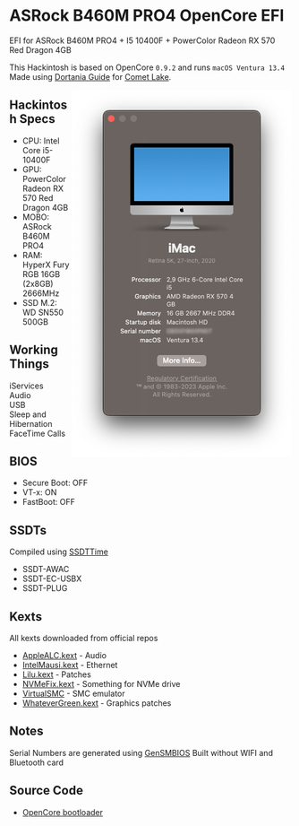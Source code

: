 # ASRock B460M PRO4 OpenCore EFI
EFI for ASRock B460M PRO4 + I5 10400F + PowerColor Radeon RX 570 Red Dragon 4GB

This Hackintosh is based on OpenCore `0.9.2` and runs `macOS Ventura 13.4` <br>
Made using [Dortania Guide](https://dortania.github.io/OpenCore-Install-Guide/) for [Comet Lake](https://dortania.github.io/OpenCore-Install-Guide/config.plist/comet-lake.html#starting-point).

<p>
    <img src="screenshot.png" align="right">
</p>

## Hackintosh Specs
* CPU: Intel Core i5-10400F
* GPU: PowerColor Radeon RX 570 Red Dragon 4GB
* MOBO: ASRock B460M PRO4
* RAM: HyperX Fury RGB 16GB (2x8GB) 2666MHz
* SSD M.2: WD SN550 500GB

## Working Things
iServices <br>
Audio <br>
USB <br>
Sleep and Hibernation <br>
FaceTime Calls <br> 

## BIOS
* Secure Boot: OFF
* VT-x: ON
* FastBoot: OFF

## SSDTs

Compiled using [SSDTTime](https://github.com/corpnewt/SSDTTime)

* SSDT-AWAC
* SSDT-EC-USBX
* SSDT-PLUG

## Kexts

All kexts downloaded from official repos

* [AppleALC.kext](https://github.com/acidanthera/AppleALC) - Audio
* [IntelMausi.kext](https://github.com/acidanthera/IntelMausi) - Ethernet
* [Lilu.kext](https://github.com/acidanthera/Lilu) - Patches
* [NVMeFix.kext](https://github.com/acidanthera/NVMeFix) - Something for NVMe drive
* [VirtualSMC](https://github.com/acidanthera/VirtualSMC) - SMC emulator
* [WhateverGreen.kext](https://github.com/acidanthera/WhateverGreen) - Graphics patches

## Notes

Serial Numbers are generated using [GenSMBIOS](https://github.com/corpnewt/GenSMBIOS)
Built without WIFI and Bluetooth card

## Source Code

- [OpenCore bootloader](https://github.com/acidanthera/OpenCorePkg)
